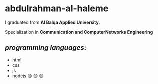 # abdulrahman-al-haleme
I graduated from **Al Balqa Applied University**. 

Specialization in **Communication and ComputerNetworks Engineering**

## *programming languages*:

+ html
+ css
+ js
+ nodejs
😊 😊 😊
